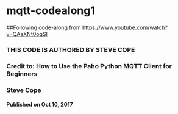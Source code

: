 # mqtt-codealong1
##Following code-along from https://www.youtube.com/watch?v=QAaXNt0oqSI
### THIS CODE IS AUTHORED BY STEVE COPE
### Credit to: How to Use the Paho Python MQTT Client for Beginners
### Steve Cope
#### Published on Oct 10, 2017

